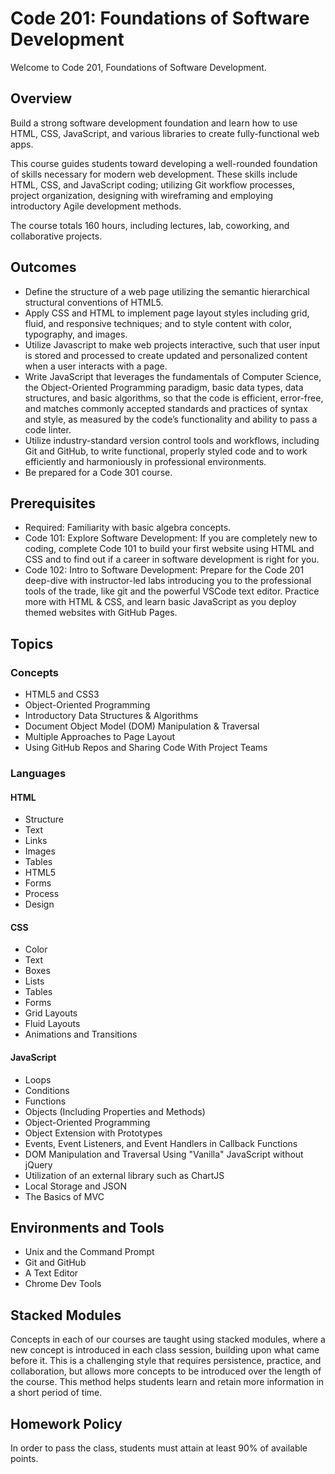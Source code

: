 # Code 201: Foundations of Software Development

Welcome to Code 201, Foundations of Software Development.

## Overview

Build a strong software development foundation and learn how to use HTML, CSS, JavaScript, and various libraries to create fully-functional web apps.

This course guides students toward developing a well-rounded foundation of skills necessary for modern web development. These skills include HTML, CSS, and JavaScript coding; utilizing Git workflow processes, project organization, designing with wireframing and employing introductory Agile development methods.

The course totals 160 hours, including lectures, lab, coworking, and collaborative projects.

## Outcomes

- Define the structure of a web page utilizing the semantic hierarchical structural conventions of HTML5.
- Apply CSS and HTML to implement page layout styles including grid, fluid, and responsive techniques; and to style content with color, typography, and images.
- Utilize Javascript to make web projects interactive, such that user input is stored and processed to create updated and personalized content when a user interacts with a page.
- Write JavaScript that leverages the fundamentals of Computer Science, the Object-Oriented Programming paradigm, basic data types, data structures, and basic algorithms, so that the code is efficient, error-free, and matches commonly accepted standards and practices of syntax and style, as measured by the code’s functionality and ability to pass a code linter.
- Utilize industry-standard version control tools and workflows, including Git and GitHub, to write functional, properly styled code and to work efficiently and harmoniously in professional environments.
- Be prepared for a Code 301 course.

## Prerequisites

- Required: Familiarity with basic algebra concepts.
- Code 101: Explore Software Development: If you are completely new to coding, complete Code 101 to build your first website using HTML and CSS and to find out if a career in software development is right for you.
- Code 102: Intro to Software Development: Prepare for the Code 201 deep-dive with instructor-led labs introducing you to the professional tools of the trade, like git and the powerful VSCode text editor. Practice more with HTML & CSS, and learn basic JavaScript as you deploy themed websites with GitHub Pages.

## Topics

### Concepts

- HTML5 and CSS3
- Object-Oriented Programming
- Introductory Data Structures & Algorithms
- Document Object Model (DOM) Manipulation & Traversal
- Multiple Approaches to Page Layout
- Using GitHub Repos and Sharing Code With Project Teams

### Languages

#### HTML

- Structure
- Text
- Links
- Images
- Tables
- HTML5
- Forms
- Process
- Design

#### CSS

- Color
- Text
- Boxes
- Lists
- Tables
- Forms
- Grid Layouts
- Fluid Layouts
- Animations and Transitions

#### JavaScript

- Loops
- Conditions
- Functions
- Objects (Including Properties and Methods)
- Object-Oriented Programming
- Object Extension with Prototypes
- Events, Event Listeners, and Event Handlers in Callback Functions
- DOM Manipulation and Traversal Using "Vanilla" JavaScript without jQuery
- Utilization of an external library such as ChartJS
- Local Storage and JSON
- The Basics of MVC

## Environments and Tools

- Unix and the Command Prompt
- Git and GitHub
- A Text Editor
- Chrome Dev Tools

## Stacked Modules

Concepts in each of our courses are taught using stacked modules, where a new concept is introduced in each class session, building upon what came before it. This is a challenging style that requires persistence, practice, and collaboration, but allows more concepts to be introduced over the length of the course. This method helps students learn and retain more information in a short period of time.

## Homework Policy

In order to pass the class, students must attain at least 90% of available points.
